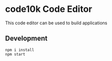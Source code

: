 # code10k Code Editor

This code editor can be used to build applications


## Development

```
npm i install
npm start
```
